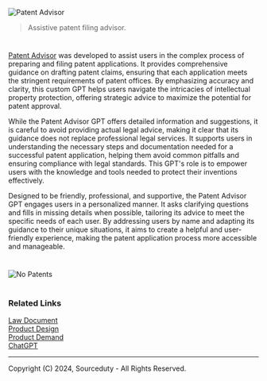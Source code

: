 ![Patent Advisor](https://github.com/user-attachments/assets/0eedb4d2-d82d-4aa3-a705-06d65a3f13a1)

> Assistive patent filing advisor.

#

[Patent Advisor](https://chatgpt.com/g/g-sWMVl5soX-patent-advisor) was developed to assist users in the complex process of preparing and filing patent applications. It provides comprehensive guidance on drafting patent claims, ensuring that each application meets the stringent requirements of patent offices. By emphasizing accuracy and clarity, this custom GPT helps users navigate the intricacies of intellectual property protection, offering strategic advice to maximize the potential for patent approval.

While the Patent Advisor GPT offers detailed information and suggestions, it is careful to avoid providing actual legal advice, making it clear that its guidance does not replace professional legal services. It supports users in understanding the necessary steps and documentation needed for a successful patent application, helping them avoid common pitfalls and ensuring compliance with legal standards. This GPT's role is to empower users with the knowledge and tools needed to protect their inventions effectively.

Designed to be friendly, professional, and supportive, the Patent Advisor GPT engages users in a personalized manner. It asks clarifying questions and fills in missing details when possible, tailoring its advice to meet the specific needs of each user. By addressing users by name and adapting its guidance to their unique situations, it aims to create a helpful and user-friendly experience, making the patent application process more accessible and manageable.

#

![No Patents](https://github.com/user-attachments/assets/7d0c8262-dcd7-4c02-b847-d26386043798)

#
### Related Links

[Law Document](https://chat.openai.com/g/g-uDaJ960Ar-law-document)
<br>
[Product Design](https://github.com/sourceduty/Product_Design)
<br>
[Product Demand](https://github.com/sourceduty/Product_Demand)
<br>
[ChatGPT](https://github.com/sourceduty/ChatGPT)

***
Copyright (C) 2024, Sourceduty - All Rights Reserved.

